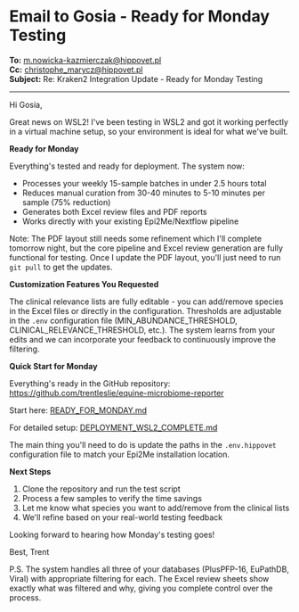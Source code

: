 # Email to Gosia - Ready for Monday Testing

**To:** m.nowicka-kazmierczak@hippovet.pl  
**Cc:** christophe_marycz@hippovet.pl  
**Subject:** Re: Kraken2 Integration Update - Ready for Monday Testing

---

Hi Gosia,

Great news on WSL2! I've been testing in WSL2 and got it working perfectly in a virtual machine setup, so your environment is ideal for what we've built.

**Ready for Monday**

Everything's tested and ready for deployment. The system now:
- Processes your weekly 15-sample batches in under 2.5 hours total
- Reduces manual curation from 30-40 minutes to 5-10 minutes per sample (75% reduction)
- Generates both Excel review files and PDF reports
- Works directly with your existing Epi2Me/Nextflow pipeline

Note: The PDF layout still needs some refinement which I'll complete tomorrow night, but the core pipeline and Excel review generation are fully functional for testing. Once I update the PDF layout, you'll just need to run `git pull` to get the updates.

**Customization Features You Requested**

The clinical relevance lists are fully editable - you can add/remove species in the Excel files or directly in the configuration. Thresholds are adjustable in the `.env` configuration file (MIN_ABUNDANCE_THRESHOLD, CLINICAL_RELEVANCE_THRESHOLD, etc.). The system learns from your edits and we can incorporate your feedback to continuously improve the filtering.

**Quick Start for Monday**

Everything's ready in the GitHub repository:
https://github.com/trentleslie/equine-microbiome-reporter

Start here: [READY_FOR_MONDAY.md](https://github.com/trentleslie/equine-microbiome-reporter/blob/main/READY_FOR_MONDAY.md)

For detailed setup: [DEPLOYMENT_WSL2_COMPLETE.md](https://github.com/trentleslie/equine-microbiome-reporter/blob/main/DEPLOYMENT_WSL2_COMPLETE.md)

The main thing you'll need to do is update the paths in the `.env.hippovet` configuration file to match your Epi2Me installation location.

**Next Steps**

1. Clone the repository and run the test script
2. Process a few samples to verify the time savings
3. Let me know what species you want to add/remove from the clinical lists
4. We'll refine based on your real-world testing feedback

Looking forward to hearing how Monday's testing goes!

Best,
Trent

P.S. The system handles all three of your databases (PlusPFP-16, EuPathDB, Viral) with appropriate filtering for each. The Excel review sheets show exactly what was filtered and why, giving you complete control over the process.